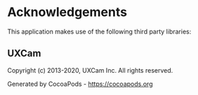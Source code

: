 # Acknowledgements
This application makes use of the following third party libraries:

## UXCam

Copyright (c) 2013-2020, UXCam Inc.
All rights reserved.

Generated by CocoaPods - https://cocoapods.org
